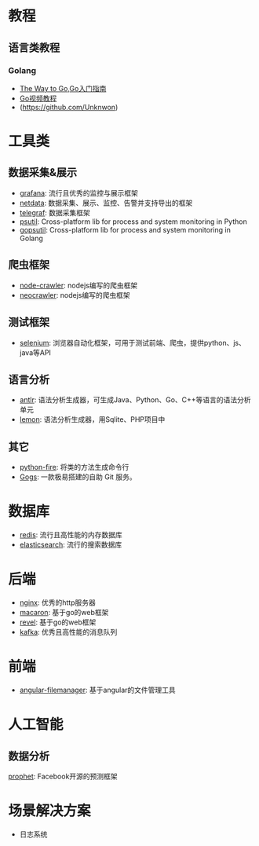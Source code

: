# 教程
## 语言类教程
### Golang
* [The Way to Go,Go入门指南](https://github.com/Unknwon/the-way-to-go_ZH_CN)
* [Go视频教程](https://github.com/Unknwon/go-fundamental-programming)
* (https://github.com/Unknwon)


# 工具类

## 数据采集&展示
* [grafana](https://github.com/grafana/grafana): 流行且优秀的监控与展示框架
* [netdata](https://github.com/firehol/netdata): 数据采集、展示、监控、告警并支持导出的框架
* [telegraf](https://github.com/influxdata/telegraf): 数据采集框架
* [psutil](https://github.com/giampaolo/psutil): Cross-platform lib for process and system monitoring in Python
* [gopsutil](https://github.com/shirou/gopsutil): Cross-platform lib for process and system monitoring in Golang

## 爬虫框架
* [node-crawler](https://github.com/bda-research/node-crawler): nodejs编写的爬虫框架
* [neocrawler](https://www.npmjs.com/package/neocrawler): nodejs编写的爬虫框架

## 测试框架
* [selenium](https://github.com/SeleniumHQ/selenium): 浏览器自动化框架，可用于测试前端、爬虫，提供python、js、java等API

## 语言分析
* [antlr](https://github.com/antlr/antlr4): 语法分析生成器，可生成Java、Python、Go、C++等语言的语法分析单元
* [lemon](https://www.hwaci.com/sw/lemon/lemon.html): 语法分析生成器，用Sqlite、PHP项目中

## 其它
* [python-fire](https://github.com/google/python-fire): 将类的方法生成命令行
* [Gogs](https://github.com/gogits/gogs): 一款极易搭建的自助 Git 服务。


# 数据库
* [redis](https://github.com/antirez/redis): 流行且高性能的内存数据库
* [elasticsearch](https://github.com/elastic/elasticsearch): 流行的搜索数据库


# 后端
* [nginx](https://github.com/nginx/nginx): 优秀的http服务器
* [macaron](https://github.com/go-macaron/macaron): 基于go的web框架
* [revel](http://revel.github.io/): 基于go的web框架
* [kafka](https://github.com/apache/kafka): 优秀且高性能的消息队列


# 前端
* [angular-filemanager](https://github.com/joni2back/angular-filemanager): 基于angular的文件管理工具


# 人工智能

## 数据分析
[prophet](https://github.com/facebook/prophet): Facebook开源的预测框架


# 场景解决方案
* 日志系统
